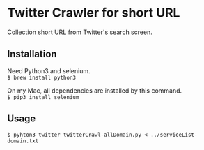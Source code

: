 # Twitter Crawler for short URL
Collection short URL from Twitter's search screen.

## Installation
Need Python3 and selenium.  
`$ brew install python3`  
  
On my Mac, all dependencies are installed by this command.  
`$ pip3 install selenium`  

## Usage
`$ pyhton3 twitter twitterCrawl-allDomain.py < ../serviceList-domain.txt`

